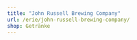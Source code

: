```yaml
---
title: "John Russell Brewing Company"
url: /erie/john-russell-brewing-company/
shop: Getränke
---
```

